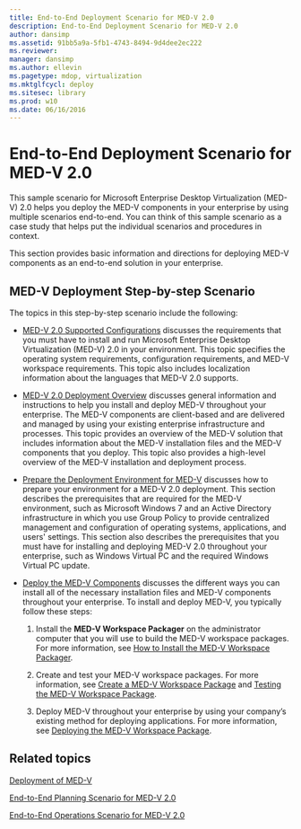 ```yaml
---
title: End-to-End Deployment Scenario for MED-V 2.0
description: End-to-End Deployment Scenario for MED-V 2.0
author: dansimp
ms.assetid: 91bb5a9a-5fb1-4743-8494-9d4dee2ec222
ms.reviewer: 
manager: dansimp
ms.author: ellevin
ms.pagetype: mdop, virtualization
ms.mktglfcycl: deploy
ms.sitesec: library
ms.prod: w10
ms.date: 06/16/2016
---
```



# End-to-End Deployment Scenario for MED-V 2.0


This sample scenario for Microsoft Enterprise Desktop Virtualization (MED-V) 2.0 helps you deploy the MED-V components in your enterprise by using multiple scenarios end-to-end. You can think of this sample scenario as a case study that helps put the individual scenarios and procedures in context.

This section provides basic information and directions for deploying MED-V components as an end-to-end solution in your enterprise.

## MED-V Deployment Step-by-step Scenario


The topics in this step-by-step scenario include the following:

-   [MED-V 2.0 Supported Configurations](med-v-20-supported-configurations.md) discusses the requirements that you must have to install and run Microsoft Enterprise Desktop Virtualization (MED-V) 2.0 in your environment. This topic specifies the operating system requirements, configuration requirements, and MED-V workspace requirements. This topic also includes localization information about the languages that MED-V 2.0 supports.

-   [MED-V 2.0 Deployment Overview](med-v-20-deployment-overview.md) discusses general information and instructions to help you install and deploy MED-V throughout your enterprise. The MED-V components are client-based and are delivered and managed by using your existing enterprise infrastructure and processes. This topic provides an overview of the MED-V solution that includes information about the MED-V installation files and the MED-V components that you deploy. This topic also provides a high-level overview of the MED-V installation and deployment process.

-   [Prepare the Deployment Environment for MED-V](prepare-the-deployment-environment-for-med-v.md) discusses how to prepare your environment for a MED-V 2.0 deployment. This section describes the prerequisites that are required for the MED-V environment, such as Microsoft Windows 7 and an Active Directory infrastructure in which you use Group Policy to provide centralized management and configuration of operating systems, applications, and users' settings. This section also describes the prerequisites that you must have for installing and deploying MED-V 2.0 throughout your enterprise, such as Windows Virtual PC and the required Windows Virtual PC update.

-   [Deploy the MED-V Components](deploy-the-med-v-components.md) discusses the different ways you can install all of the necessary installation files and MED-V components throughout your enterprise. To install and deploy MED-V, you typically follow these steps:

    1.  Install the **MED-V Workspace Packager** on the administrator computer that you will use to build the MED-V workspace packages. For more information, see [How to Install the MED-V Workspace Packager](how-to-install-the-med-v-workspace-packager.md).

    2.  Create and test your MED-V workspace packages. For more information, see [Create a MED-V Workspace Package](create-a-med-v-workspace-package.md) and [Testing the MED-V Workspace Package](testing-the-med-v-workspace-package.md).

    3.  Deploy MED-V throughout your enterprise by using your company’s existing method for deploying applications. For more information, see [Deploying the MED-V Workspace Package](deploying-the-med-v-workspace-package.md).

## Related topics


[Deployment of MED-V](deployment-of-med-v.md)

[End-to-End Planning Scenario for MED-V 2.0](end-to-end-planning-scenario-for-med-v-20.md)

[End-to-End Operations Scenario for MED-V 2.0](end-to-end-operations-scenario-for-med-v-20.md)

 

 





